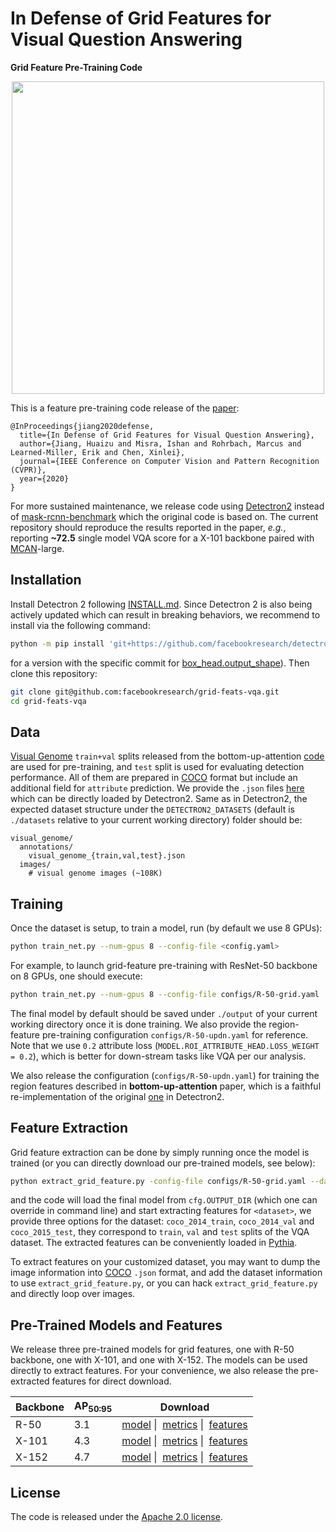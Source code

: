 # In Defense of Grid Features for Visual Question Answering
**Grid Feature Pre-Training Code**

<p align="center">
  <img src="http://xinleic.xyz/images/grid-vqa.png" width="500" />
</p>

This is a feature pre-training code release of the [paper](https://arxiv.org/abs/2001.03615):
```
@InProceedings{jiang2020defense,
  title={In Defense of Grid Features for Visual Question Answering},
  author={Jiang, Huaizu and Misra, Ishan and Rohrbach, Marcus and Learned-Miller, Erik and Chen, Xinlei},
  journal={IEEE Conference on Computer Vision and Pattern Recognition (CVPR)},
  year={2020}
}
```
For more sustained maintenance, we release code using [Detectron2](https://github.com/facebookresearch/detectron2) instead of [mask-rcnn-benchmark](https://github.com/facebookresearch/maskrcnn-benchmark) which the original code is based on. The current repository should reproduce the results reported in the paper, *e.g.*, reporting **~72.5** single model VQA score for a X-101 backbone paired with [MCAN](https://github.com/MILVLG/mcan-vqa)-large.

## Installation
Install Detectron 2 following [INSTALL.md](https://github.com/facebookresearch/detectron2/blob/master/INSTALL.md). Since Detectron 2 is also being actively updated which can result in breaking behaviors, we recommend to install via the following command:
```bash
python -m pip install 'git+https://github.com/facebookresearch/detectron2.git@f1364a8'
```
for a version with the specific commit for [box_head.output_shape](https://github.com/facebookresearch/detectron2/commit/f1364a83099852be92c48c32618d286e6a1dd85c)). 
Then clone this repository:
```bash
git clone git@github.com:facebookresearch/grid-feats-vqa.git
cd grid-feats-vqa
```

## Data
[Visual Genome](http://visualgenome.org/) `train+val` splits released from the bottom-up-attention [code](https://github.com/peteanderson80/bottom-up-attention) are used for pre-training, and `test` split is used for evaluating detection performance. All of them are prepared in [COCO](http://cocodataset.org/) format but include an additional field for `attribute` prediction. We provide the `.json` files [here](https://dl.fbaipublicfiles.com/grid-feats-vqa/json/visual_genome.tgz) which can be directly loaded by Detectron2. Same as in Detectron2, the expected dataset structure under the `DETECTRON2_DATASETS` (default is `./datasets` relative to your current working directory) folder should be:
```
visual_genome/
  annotations/
    visual_genome_{train,val,test}.json
  images/
    # visual genome images (~108K)
```

## Training
Once the dataset is setup, to train a model, run (by default we use 8 GPUs):
```bash
python train_net.py --num-gpus 8 --config-file <config.yaml>
```
For example, to launch grid-feature pre-training with ResNet-50 backbone on 8 GPUs, one should execute:
```bash
python train_net.py --num-gpus 8 --config-file configs/R-50-grid.yaml
```
The final model by default should be saved under `./output` of your current working directory once it is done training. We also provide the region-feature pre-training configuration `configs/R-50-updn.yaml` for reference. Note that we use `0.2` attribute loss (`MODEL.ROI_ATTRIBUTE_HEAD.LOSS_WEIGHT = 0.2`), which is better for down-stream tasks like VQA per our analysis.

We also release the configuration (`configs/R-50-updn.yaml`) for training the region features described in **bottom-up-attention** paper, which is a faithful re-implementation of the original [one](https://github.com/peteanderson80/bottom-up-attention) in Detectron2.

## Feature Extraction
Grid feature extraction can be done by simply running once the model is trained (or you can directly download our pre-trained models, see below):
```bash
python extract_grid_feature.py -config-file configs/R-50-grid.yaml --dataset <dataset>
```
and the code will load the final model from `cfg.OUTPUT_DIR` (which one can override in command line) and start extracting features for `<dataset>`, we provide three options for the dataset: `coco_2014_train`, `coco_2014_val` and `coco_2015_test`, they correspond to `train`, `val` and `test` splits of the VQA dataset. The extracted features can be conveniently loaded in [Pythia](https://github.com/facebookresearch/pythia).

To extract features on your customized dataset, you may want to dump the image information into [COCO](http://cocodataset.org/) `.json` format, and add the dataset information to use `extract_grid_feature.py`, or you can hack `extract_grid_feature.py` and directly loop over images. 

## Pre-Trained Models and Features
We release three pre-trained models for grid features, one with R-50 backbone, one with X-101, and one with X-152. The models can be used directly to extract features. For your convenience, we also release the pre-extracted features for direct download.

| Backbone | AP<sub>50:95</sub> | Download |
| -------- | ---- | -------- |
| R-50     | 3.1 | <a href="https://dl.fbaipublicfiles.com/grid-feats-vqa/R-50/R-50.pth">model</a>&nbsp;\| &nbsp;<a href="https://dl.fbaipublicfiles.com/grid-feats-vqa/R-50/metrics.json">metrics</a>&nbsp;\| &nbsp;<a href="https://dl.fbaipublicfiles.com/grid-feats-vqa/R-50/R-50-features.tgz">features</a> |
| X-101    | 4.3 | <a href="https://dl.fbaipublicfiles.com/grid-feats-vqa/X-101/X-101.pth">model</a>&nbsp;\| &nbsp;<a href="https://dl.fbaipublicfiles.com/grid-feats-vqa/X-101/metrics.json">metrics</a>&nbsp;\| &nbsp;<a href="https://dl.fbaipublicfiles.com/grid-feats-vqa/X-101/X-101-features.tgz">features</a> |
| X-152    | 4.7 | <a href="https://dl.fbaipublicfiles.com/grid-feats-vqa/X-152/X-152.pth">model</a>&nbsp;\| &nbsp;<a href="https://dl.fbaipublicfiles.com/grid-feats-vqa/X-152/metrics.json">metrics</a>&nbsp;\| &nbsp;<a href="https://dl.fbaipublicfiles.com/grid-feats-vqa/X-152/X-152-features.tgz">features</a> |

## License

The code is released under the [Apache 2.0 license](LICENSE).